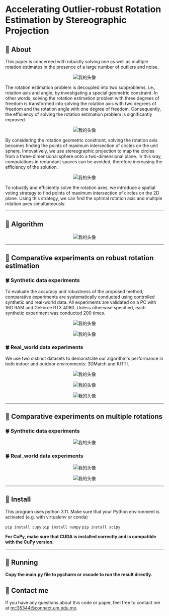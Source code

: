# Accelerating Outlier-robust Rotation Estimation by Stereographic Projection

## 📝 **About**

This paper is concerned with robustly solving one as well as multiple rotation estimates in the presence of a large number of outliers and noise.

<div align=center>

![我的头像](https://i.imgur.com/cJiYF7P.png)

<div align=left>

The rotation estimation problem is decoupled into two subproblems, i.e., rotation axis and angle, by investigating a special geometric constraint. In other words, solving the rotation estimation problem with three degrees of freedom is transformed into solving the rotation axis with two degrees of freedom and the rotation angle with one degree of freedom. Consequently, the efficiency of solving the rotation estimation problem is significantly improved.

<div align=center>

![我的头像](https://i.imgur.com/YYDDe0c.png)

<div align=left>

By considering the rotation geometric constraint, solving the rotation axis becomes finding the points of maximum intersection of circles on the unit sphere. Innovatively, we use stereographic projection to map the circles from a three-dimensional sphere onto a two-dimensional plane. In this way, computations in redundant spaces can be avoided, therefore increasing the efficiency of the solution.

<div align=center>
  
![我的头像](https://i.imgur.com/saoqhjL.png)

<div align=left>
To robustly and efficiently solve the rotation axes, we introduce a spatial voting strategy to find points of maximum intersection of circles on the 2D plane. Using this strategy, we can find the optimal rotation axis and multiple rotation axes simultaneously.

---

## 📝 **Algorithm**

<div align=center>

![我的头像](https://i.imgur.com/U58WCma.png)

<div align=left>

---

## 📝 **Comparative experiments on robust rotation estimation**

### 🍀 **Synthetic data experiments**

To evaluate the accuracy and robustness of the proposed method, comparative experiments are systematically conducted using controlled synthetic and real-world data. All experiments are validated on a PC with 16G RAM and GeForce RTX 4080. Unless otherwise specified, each synthetic experiment was conducted 200 times.

<div align=center>

![我的头像](https://i.imgur.com/eoWyKzM.png)

<div align=left>

<div align=center>

![我的头像](https://i.imgur.com/XukCbei.png)

<div align=left>

### 🍀 **Real_world data experiments**

We use two distinct datasets to demonstrate our algorithm's performance in both indoor and outdoor environments: 3DMatch and KITTI.

<div align=center>

![我的头像](https://i.imgur.com/pDrOocJ.png)

<div align=left>

<div align=center>

![我的头像](https://i.imgur.com/EEybojD.png)

<div align=left>
<div align=center>

![我的头像](https://i.imgur.com/xemSAjZ.png)

<div align=left>

---

## 📝 **Comparative experiments on multiple rotations**

### 🍀 **Synthetic data experiments**

<div align=center>

![我的头像](https://i.imgur.com/kmnY54w.png)

<div align=left>

### 🍀 **Real_world data experiments**

<div align=center>

![我的头像](https://i.imgur.com/8IVI5wO.png)

<div align=left>
<div align=center>
  
![我的头像](https://i.imgur.com/2Y5JFfm.png)

<div align=left>

---

## 🌟 **Install**

This program uses python 3.11. Make sure that your Python environment is activated (e.g. with virtualenv or conda)

`pip install cupy`
`pip install numpy`
`pip install scipy`

**For CuPy, make sure that CUDA is installed correctly and is compatible with the CuPy version.**

---

## 🏁 **Running**

**Copy the main.py file to pycharm or vscode to run the result directly.**

## 🏁 **Contact me**

If you have any questions about this code or paper, feel free to contact me at
[mc35344@connect.um.edu.mo](mc35344@connect.um.edu.mo).



